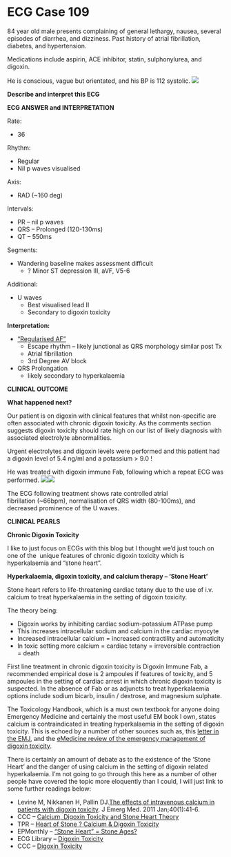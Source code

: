 # ECG Case 109


84 year old male presents complaining of general lethargy, nausea, several episodes of diarrhea, and dizziness. Past history of atrial fibrillation, diabetes, and hypertension.


Medications include aspirin, ACE inhibitor, statin, sulphonylurea, and digoxin.


He is conscious, vague but orientated, and his BP is 112 systolic.
![](https://litfl.com/wp-content/uploads/2019/05/ECG-Case-109a-LITFL-Top-100-EKG.jpg)



**Describe and interpret this ECG** 

**ECG ANSWER and INTERPRETATION** 


Rate:

- 36


Rhythm:

- Regular
- Nil p waves visualised


Axis:

- RAD (~160 deg)


Intervals:

- PR – nil p waves
- QRS – Prolonged (120-130ms)
- QT – 550ms


Segments:

- Wandering baseline makes assessment difficult
	- ? Minor ST depression III, aVF, V5-6


Additional:

- U waves 
	- Best visualised lead II
	- Secondary to digoxin toxicity



**Interpretation:** 

- [“Regularised AF”](https://litfl.com/digoxin-toxicity-ecg-library/)
	- Escape rhythm – likely junctional as QRS morphology similar post Tx
	- Atrial fibrillation
	- 3rd Degree AV block
- QRS Prolongation 
	- likely secondary to hyperkalaemia

**CLINICAL OUTCOME** 



**What happened next?** 


Our patient is on digoxin with clinical features that whilst non-specific are often associated with chronic digoxin toxicity. As the comments section suggests digoxin toxicity should rate high on our list of likely diagnosis with associated electrolyte abnormalities.


Urgent electrolytes and digoxin levels were performed and this patient had a digoxin level of 5.4 ng/ml and a potassium > 9.0 !


He was treated with digoxin immune Fab, following which a repeat ECG was performed.
![](https://litfl.com/wp-content/uploads/2019/05/ECG-Case-109b-LITFL-Top-100-EKG..jpg)![](https://litfl.com/wp-content/uploads/2019/05/ECG-Case-109b-LITFL-Top-100-EKG..jpg)


The ECG following treatment shows rate controlled atrial fibrillation (~66bpm), normalisation of QRS width (80-100ms), and decreased prominence of the U waves.

**CLINICAL PEARLS** 



**Chronic Digoxin Toxicity** 


I like to just focus on ECGs with this blog but I thought we’d just touch on one of the  unique features of chronic digoxin toxicity which is hyperkalaemia and “stone heart”.



**Hyperkalaemia, digoxin toxicity, and calcium therapy – ‘Stone Heart’** 


Stone heart refers to life-threatening cardiac tetany due to the use of i.v. calcium to treat hyperkalaemia in the setting of digoxin toxicity. 


The theory being:

- Digoxin works by inhibiting cardiac sodium-potassium ATPase pump
- This increases intracellular sodium and calcium in the cardiac myocyte
- Increased intracellular calcium = increased contractility and automaticity
- In toxic setting more calcium = cardiac tetany = irreversible contraction = death


First line treatment in chronic digoxin toxicity is Digoxin Immune Fab, a recommended empirical dose is 2 ampoules if features of toxicity, and 5 ampoules in the setting of cardiac arrest in which chronic digoxin toxicity is suspected. In the absence of Fab or as adjuncts to treat hyperkalaemia options include sodium bicarb, insulin / dextrose, and magnesium sulphate.


The Toxicology Handbook, which is a must own textbook for anyone doing Emergency Medicine and certainly the most useful EM book I own, states calcium is contraindicated in treating hyperkalaemia in the setting of digoxin toxicity. This is echoed by a number of other sources such as, this [letter in the EMJ](http://emj.bmj.com/content/19/2/183.1.full), and the [eMedicine review of the emergency management of digoxin toxicity](http://emedicine.medscape.com/article/814404-overview#showall). 


There is certainly an amount of debate as to the existence of the ‘Stone Heart’ and the danger of using calcium in the setting of digoxin related hyperkalaemia. I’m not going to go through this here as a number of other people have covered the topic more eloquently than I could, I will just link to some further readings below:

- Levine M, Nikkanen H, Pallin DJ.[The effects of intravenous calcium in patients with digoxin toxicity](http://www.ncbi.nlm.nih.gov/pubmed/19201134). J Emerg Med. 2011 Jan;40(1):41-6.
- CCC – [Calcium, Digoxin Toxicity and Stone Heart Theory](https://litfl.com/calcium-digoxin-toxicity-and-stone-heart-theory/)
- TPR – [Heart of Stone ? Calcium & Digoxin Toxicity](http://www.thepoisonreview.com/2011/01/29/heart-of-stone-calcium-and-digoxin-toxicity/)
- EPMonthly – [“Stone Heart” = Stone Ages?](http://epmonthly.com/blog/stone-heart-stone-ages/)
- ECG Library – [Digoxin Toxicity](https://litfl.com/digoxin-toxicity-ecg-library/)
- CCC – [Digoxin Toxicity](https://litfl.com/digoxin-toxicity-ccc/)


